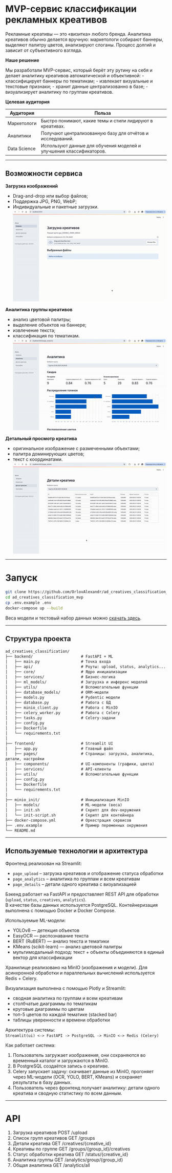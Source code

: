 # MVP-сервис классификации рекламных креативов

Рекламные креативы — это «визитка» любого бренда. Аналитика креативов обычно делается вручную: маркетологи собирают баннеры, выделяют палитру цветов, анализируют слоганы. Процесс долгий и зависит от субъективного взгляда.

**Наше решение**

Мы разработали MVP-сервис, который берёт эту рутину на себя и делает аналитику креативов автоматической и объективной: - классифицирует баннеры по тематикам; - извлекает визуальные и текстовые признаки; - хранит данные централизованно в базе; - визуализирует аналитику по группам креативов.

**Целевая аудитория**

| Аудитория           | Польза                                                                 |
|---------------------|------------------------------------------------------------------------|
| Маркетологи     | Быстро понимают, какие темы и стили лидируют в креативах.              |
| Аналитики       | Получают централизованную базу для отчётов и исследований.             |
| Data Science    | Используют данные для обучения моделей и улучшения классификаторов.    |

---

## Возможности сервиса

**Загрузка изображений**
- Drag-and-drop или выбор файлов;
- Поддержка JPG, PNG, WebP;
- Индивидуальные и пакетные загрузки.
![Загрузка изображений](screenshots/main.gif)

**Аналитика группы креативов**
- анализ цветовой палитры;
- выделение объектов на баннере;
- извлечение текста;
- классификация по тематикам.
![Просмотр аналитики группы](screenshots/analytics.gif)

**Детальный просмотр креатива**
- оригинальное изображение с размеченными объектами;
- палитра доминирующих цветов;
- текст с координатами.
![Детали креатива](screenshots/details.gif)

---

# Запуск
``` sh
git clone https://github.com/OrlovAlexandr/ad_creatives_classification_mvp.git
cd ad_creatives_classification_mvp
cp .env.example .env
docker-compose up --build
```
Веса модели и тестовый набор данных можно [скачать здесь](https://disk.yandex.ru/d/wUhvyDwGhma_mQ).

---

## Структура проекта
```
ad_creatives_classification/
├── backend/                     # FastAPI + ML
│   ├── main.py                  # Точка входа
│   ├── api/                     # Роуты: upload, status, analytics...
│   ├── core/                    # Ядро инициализации
│   ├── services/                # Бизнес-логика
│   ├── ml_models/               # Загрузка и инференс моделей
│   ├── utils/                   # Вспомогательные функции
│   ├── database_models/         # ORM-модели
│   ├── models.py                # Pydentic модели
│   ├── database.py              # Работа с БД
│   ├── minio_client.py          # Работа с MinIO
│   ├── celery_worker.py         # Работа с Celery
│   ├── tasks.py                 # Celery-задачи
│   ├── config.py                
│   ├── Dockerfile                
│   └── requirements.txt
│
├── frontend/                    # Streamlit UI
│   ├── app.py                   # Главный файл
│   ├── pages/                   # Страницы: загрузка, аналитика, детали, настройки
│   ├── components/              # UI-компоненты (графики, цвета)
│   ├── services/                # API-клиенты
│   ├── utils/                   # Вспомогательные функции
│   ├── config.py                
│   ├── Dockerfile                
│   └── requirements.txt
│
├── minio_init/                  # Инициализация MinIO
│   ├── models/                  # ML-модели (веса)
│   ├── init.sh                  # Скрипт для dev-окружения
│   └── init-script.sh           # Скрипт для контейнера
├── docker-compose.yml           # Оркестрация сервисов
├── .env.example                 # Пример переменных окружения
└── README.md
```
---
## Используемые технологии и архитектура  

Фронтенд реализован на Streamlit:  
- `page_upload` – загрузка креативов и отображение статуса обработки  
- `page_analytics` – аналитика по группам и всем креативам  
- `page_details` – детали одного креатива с визуализацией  

Бэкенд работает на FastAPI и предоставляет REST API для обработки (`upload`, `status`, `creatives`, `analytics`).  
В качестве базы данных используется PostgreSQL. Контейнеризация выполнена с помощью Docker и Docker Compose.  

Используемые ML-модели:  
- YOLOv8 — детекция объектов  
- EasyOCR — распознавание текста  
- BERT (RuBERT) — анализ текста и тематики  
- KMeans (scikit-learn) — анализ цветовой палитры  
- мультимодальный подход: текст + объекты объединяются в единый вектор для классификации  

Хранилище реализовано на MinIO (изображения и модели). Для асинхронной обработки и параллельных вычислений используется Redis + Celery.  

Визуализация выполнена с помощью Plotly и Streamlit:  
- сводная аналитика по группам и всем креативам  
- столбчатые диаграммы по тематикам  
- круговые диаграммы по цветам  
- топ-5 цветов по каждой тематике (stacked bar)  
- таблицы уверенности и времени обработки  

Архитектура системы:  
`Streamlit(ui) <-> FastAPI -> PostgreSQL -> MinIO <-> Redis (Celery)`


Как работает система:  
1. Пользователь загружает изображения, они сохраняются во временный каталог и загружаются в MinIO.  
2. В PostgreSQL создаётся запись о креативе.  
3. Celery запускает задачу: скачивает данные из MinIO, прогоняет через ML-модели (OCR, YOLO, BERT, KMeans) и сохраняет результаты в базу данных.  
4. Пользователь через фронтенд получает аналитику: детали одного креатива и сводную статистику по всем данным.  

---

# API
1. Загрузка креативов 
POST /upload 
2. Список групп креативов 
GET /groups 
3. Детали креатива 
GET /creatives/{creative_id} 
4. Креативы по группе 
GET /groups/{group_id}/creatives 
5. Статус обработки креатива 
GET /status/{creative_id} 
6. Аналитика группы 
GET /analytics/group/{group_id} 
7. Общая аналитика 
GET /analytics/all

